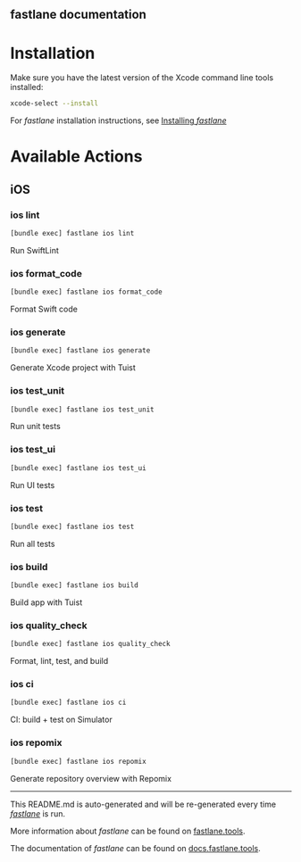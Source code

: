 fastlane documentation
----

# Installation

Make sure you have the latest version of the Xcode command line tools installed:

```sh
xcode-select --install
```

For _fastlane_ installation instructions, see [Installing _fastlane_](https://docs.fastlane.tools/#installing-fastlane)

# Available Actions

## iOS

### ios lint

```sh
[bundle exec] fastlane ios lint
```

Run SwiftLint

### ios format_code

```sh
[bundle exec] fastlane ios format_code
```

Format Swift code

### ios generate

```sh
[bundle exec] fastlane ios generate
```

Generate Xcode project with Tuist

### ios test_unit

```sh
[bundle exec] fastlane ios test_unit
```

Run unit tests

### ios test_ui

```sh
[bundle exec] fastlane ios test_ui
```

Run UI tests

### ios test

```sh
[bundle exec] fastlane ios test
```

Run all tests

### ios build

```sh
[bundle exec] fastlane ios build
```

Build app with Tuist

### ios quality_check

```sh
[bundle exec] fastlane ios quality_check
```

Format, lint, test, and build

### ios ci

```sh
[bundle exec] fastlane ios ci
```

CI: build + test on Simulator

### ios repomix

```sh
[bundle exec] fastlane ios repomix
```

Generate repository overview with Repomix

----

This README.md is auto-generated and will be re-generated every time [_fastlane_](https://fastlane.tools) is run.

More information about _fastlane_ can be found on [fastlane.tools](https://fastlane.tools).

The documentation of _fastlane_ can be found on [docs.fastlane.tools](https://docs.fastlane.tools).
